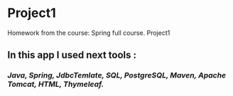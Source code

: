 # Project1
Homework from the course: Spring full course. Project1

## In this app I used next tools :
### ___Java, Spring, JdbcTemlate, SQL, PostgreSQL, Maven, Apache Tomcat, HTML, Thymeleaf.___

